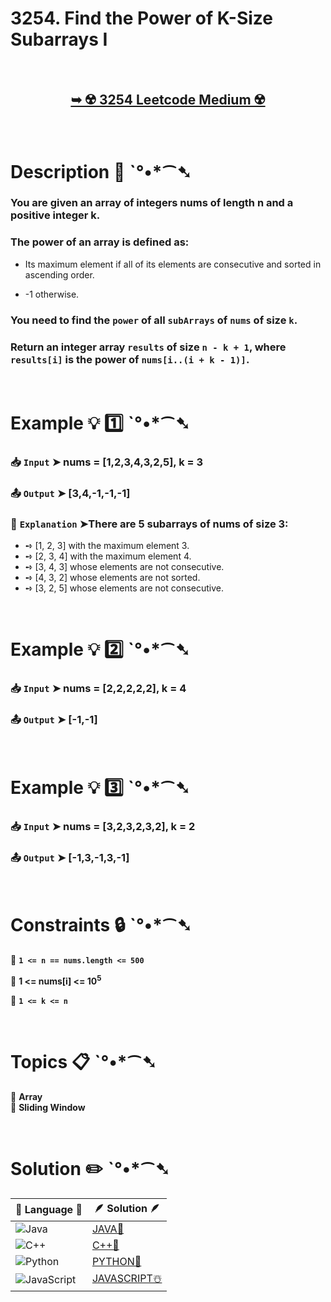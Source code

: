 # 3254. Find the Power of K-Size Subarrays I

</br>

<h2 align="center"> 

<a href="3254. Find the Power of K-Size Subarrays I"><strong>➥ ☢️ 3254 Leetcode Medium ☢️ </strong></a>
</h2>

</br>

# Description 📜 ˋ°•*⁀➷

### You are given an array of integers nums of length n and a positive integer k.

### The power of an array is defined as:

- Its maximum element if all of its elements are consecutive and sorted in ascending order.

- -1 otherwise.

### You need to find the `power` of all `subArrays` of `nums` of size `k`.

### Return an integer array `results` of size `n - k + 1`, where `results[i]` is the power of `nums[i..(i + k - 1)]`.

</br>

# Example 💡 1️⃣ ˋ°•*⁀➷

  ### 📥 `Input`  ➤  nums = [1,2,3,4,3,2,5], k = 3

  ### 📤 `Output`  ➤ [3,4,-1,-1,-1]

  ### 🔦 `Explanation`  ➤There are 5 subarrays of nums of size 3:

- ➺ [1, 2, 3] with the maximum element 3.
- ➺ [2, 3, 4] with the maximum element 4.
- ➺ [3, 4, 3] whose elements are not consecutive.
- ➺ [4, 3, 2] whose elements are not sorted.
- ➺ [3, 2, 5] whose elements are not consecutive.

</br>

# Example 💡 2️⃣ ˋ°•*⁀➷

  ### 📥 `Input` ➤ nums = [2,2,2,2,2], k = 4

  ### 📤 `Output`  ➤ [-1,-1]

</br>

# Example 💡 3️⃣ ˋ°•*⁀➷

  ### 📥 `Input` ➤ nums = [3,2,3,2,3,2], k = 2

  ### 📤 `Output`  ➤ [-1,3,-1,3,-1]

</br>

# Constraints 🔒 ˋ°•*⁀➷

🔹 **`1 <= n == nums.length <= 500`** </br>

🔹 **1 <= nums[i] <= 10<sup>5</sup>** </br>

🔹 **`1 <= k <= n`** </br>

</br>

# Topics 📋 ˋ°•*⁀➷

🔸 **Array**  </br>
🔸 **Sliding Window**  </br>

</br>

# Solution ✏️ ˋ°•*⁀➷

| 📒 Language 📒  | 🪶 Solution 🪶 |
| ------------- | ------------- |
|  ![Java](https://img.shields.io/badge/java-%23ED8B00.svg?style=for-the-badge&logo=openjdk&logoColor=white)  | [JAVA🍁]() |
|  ![C++](https://img.shields.io/badge/c++-%2300599C.svg?style=for-the-badge&logo=c%2B%2B&logoColor=white)  | [C++🎲]()  |
|  ![Python](https://img.shields.io/badge/python-3670A0?style=for-the-badge&logo=python&logoColor=ffdd54)    | [PYTHON🍰]() |
| ![JavaScript](https://img.shields.io/badge/javascript-%23323330.svg?style=for-the-badge&logo=javascript&logoColor=%23F7DF1E)   | [JAVASCRIPT☃️]() |

